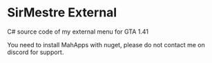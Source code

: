 # SirMestre External
C# source code of my external menu for GTA 1.41

You need to install MahApps with nuget, please do not contact me on discord for support.
